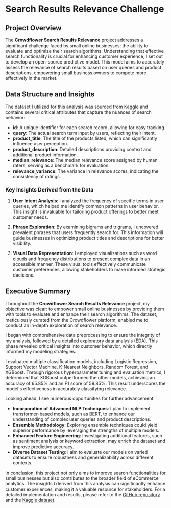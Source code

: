 # Search Results Relevance Challenge

## Project Overview

The **Crowdflower Search Results Relevance** project addresses a significant challenge faced by small online businesses: the ability to evaluate and optimize their search algorithms. Understanding that effective search functionality is crucial for enhancing customer experience, I set out to develop an open-source predictive model. This model aims to accurately assess the relevance of search results based on user queries and product descriptions, empowering small business owners to compete more effectively in the market.

## Data Structure and Insights

The dataset I utilized for this analysis was sourced from Kaggle and contains several critical attributes that capture the nuances of search behavior:

- **id**: A unique identifier for each search record, allowing for easy tracking.
- **query**: The actual search term input by users, reflecting their intent.
- **product_title**: The title of the products listed, which can significantly influence user perception.
- **product_description**: Detailed descriptions providing context and additional product information.
- **median_relevance**: The median relevance score assigned by human raters, serving as a benchmark for evaluation.
- **relevance_variance**: The variance in relevance scores, indicating the consistency of ratings.

### Key Insights Derived from the Data

1. **User Intent Analysis**: I analyzed the frequency of specific terms in user queries, which helped me identify common patterns in user behavior. This insight is invaluable for tailoring product offerings to better meet customer needs.

2. **Phrase Exploration**: By examining bigrams and trigrams, I uncovered prevalent phrases that users frequently search for. This information will guide businesses in optimizing product titles and descriptions for better visibility.

3. **Visual Data Representation**: I employed visualizations such as word clouds and frequency distributions to present complex data in an accessible manner. These visual tools effectively communicate customer preferences, allowing stakeholders to make informed strategic decisions.

## Executive Summary

Throughout the **Crowdflower Search Results Relevance** project, my objective was clear: to empower small online businesses by providing them with tools to evaluate and enhance their search algorithms. The dataset, meticulously curated from the Crowdflower platform, enabled me to conduct an in-depth exploration of search relevance.

I began with comprehensive data preprocessing to ensure the integrity of my analysis, followed by a detailed exploratory data analysis (EDA). This phase revealed critical insights into customer behavior, which directly informed my modeling strategies.

I evaluated multiple classification models, including Logistic Regression, Support Vector Machine, K-Nearest Neighbors, Random Forest, and XGBoost. Through rigorous hyperparameter tuning and evaluation metrics, I determined that XGBoost outperformed the other models, achieving an accuracy of 65.85% and an F1 score of 59.85%. This result underscores the model's effectiveness in accurately classifying relevance.

Looking ahead, I see numerous opportunities for further advancement:
- **Incorporation of Advanced NLP Techniques**: I plan to implement transformer-based models, such as BERT, to enhance our understanding of complex user queries and product descriptions.
- **Ensemble Methodology**: Exploring ensemble techniques could yield superior performance by leveraging the strengths of multiple models.
- **Enhanced Feature Engineering**: Investigating additional features, such as sentiment analysis or keyword extraction, may enrich the dataset and improve predictive accuracy.
- **Diverse Dataset Testing**: I aim to evaluate our models on varied datasets to ensure robustness and generalizability across different contexts.

In conclusion, this project not only aims to improve search functionalities for small businesses but also contributes to the broader field of eCommerce analytics. The insights I derived from this analysis can significantly enhance customer experiences, making it a valuable resource for stakeholders. For a detailed implementation and results, please refer to the [GitHub repository](https://github.com/Git-Vasanth/Search-Results-Relevance-Challenge) and the [Kaggle dataset](https://www.kaggle.com/c/crowdflower-search-relevance).
